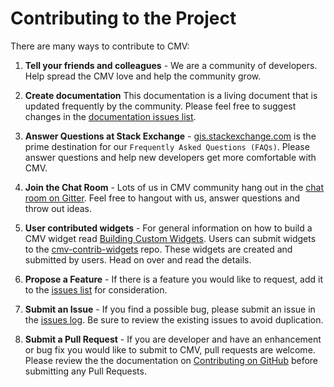 # Contributing to the Project

There are many ways to contribute to CMV:

1. __Tell your friends and colleagues__ - We are a community of developers. Help spread the CMV love and help the community grow.

2. __Create documentation__ This documentation is a living document that is updated frequently by the community. Please feel free to suggest changes in the [documentation issues list](https://github.com/cmv/cmv-app/issues).

3. __Answer Questions at Stack Exchange__ - [gis.stackexchange.com](https://gis.stackexchange.com/tag/cmv) is the prime destination for our `Frequently Asked Questions (FAQs)`. Please answer questions and help new developers get more comfortable with CMV.

4. __Join the Chat Room__ - Lots of us in CMV community hang out in the [chat room on Gitter](https://gitter.im/cmv/cmv-app/). Feel free to hangout with us, answer questions and throw out ideas.

5. __User contributed widgets__ - For general information on how to build a CMV widget read [Building Custom Widgets](contribute/BuildingCustomWidgets). Users can submit widgets to the [cmv-contrib-widgets](https://github.com/cmv/cmv-contrib-widgets) repo. These widgets are created and submitted by users. Head on over and read the details.

6. __Propose a Feature__ - If there is a feature you would like to request, add it to the [issues list](https://github.com/cmv/cmv-app/issues) for consideration.

7. __Submit an Issue__ - If you find a possible bug, please submit an issue in the [issues log](https://github.com/cmv/cmv-app/issues?state=open). Be sure to review the existing issues to avoid duplication.

8. __Submit a Pull Request__ - If you are developer and have an enhancement or bug fix you would like to submit to CMV, pull requests are welcome. Please review the the documentation on [Contributing on GitHub](contribute/ContributingOnGitHub) before submitting any Pull Requests.